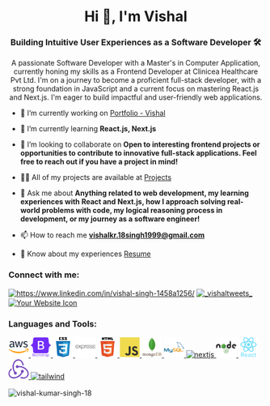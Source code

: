 <h1 align="center">Hi 👋, I'm Vishal</h1>
<h3 align="center">Building Intuitive User Experiences as a Software Developer 🛠️</h3>

<p align="center">
A passionate Software Developer with a Master's in Computer Application, currently honing my skills as a Frontend Developer at Clinicea Healthcare Pvt Ltd. I'm on a journey to become a proficient full-stack developer, with a strong foundation in JavaScript and a current focus on mastering React.js and Next.js. I'm eager to build impactful and user-friendly web applications.
</p>

- 🔭 I’m currently working on [Portfolio - Vishal](https://portfolio-k14y.onrender.com/)

- 🌱 I’m currently learning **React.js, Next.js**

- 👯 I’m looking to collaborate on **Open to interesting frontend projects or opportunities to contribute to innovative full-stack applications. Feel free to reach out if you have a project in mind!**

- 👨‍💻 All of my projects are available at [Projects](https://portfolio-k14y.onrender.com/#projects)

- 💬 Ask me about **Anything related to web development, my learning experiences with React and Next.js, how I approach solving real-world problems with code, my logical reasoning process in development, or my journey as a software engineer!**

- 📫 How to reach me **vishalkr.18singh1999@gmail.com**

- 📄 Know about my experiences [Resume](https://drive.google.com/file/d/1pbKawz9lHwS547Vsxni5XN7hfQNk8kkS/view?usp=drivesdk)

<h3 align="left">Connect with me:</h3>
<p align="left">
<a href="https://www.linkedin.com/in/vishal-singh-1458a1256/" target="blank"><img align="center" src="https://raw.githubusercontent.com/rahuldkjain/github-profile-readme-generator/master/src/images/icons/Social/linked-in-alt.svg" alt="https://www.linkedin.com/in/vishal-singh-1458a1256/" height="30" width="40" /></a>
<a href="https://x.com/_vishaltweets_" target="blank"><img align="center" src="https://raw.githubusercontent.com/rahuldkjain/github-profile-readme-generator/master/src/images/icons/Social/twitter.svg" alt="_vishaltweets_" height="30" width="40" /></a>
<a href="https://portfolio-k14y.onrender.com/" target="_blank">  <img align="center" src="https://tabler.io/icons/svg/globe.svg" alt="Your Website Icon" height="30" width="40" />
</a>
</p>

<h3 align="left">Languages and Tools:</h3>
<p align="left"> <a href="https://aws.amazon.com" target="_blank" rel="noreferrer"> <img src="https://raw.githubusercontent.com/devicons/devicon/master/icons/amazonwebservices/amazonwebservices-original-wordmark.svg" alt="aws" width="40" height="40"/> </a> <a href="https://getbootstrap.com" target="_blank" rel="noreferrer"> <img src="https://raw.githubusercontent.com/devicons/devicon/master/icons/bootstrap/bootstrap-plain-wordmark.svg" alt="bootstrap" width="40" height="40"/> </a> <a href="https://www.w3schools.com/css/" target="_blank" rel="noreferrer"> <img src="https://raw.githubusercontent.com/devicons/devicon/master/icons/css3/css3-original-wordmark.svg" alt="css3" width="40" height="40"/> </a> <a href="https://expressjs.com" target="_blank" rel="noreferrer"> <img src="https://raw.githubusercontent.com/devicons/devicon/master/icons/express/express-original-wordmark.svg" alt="express" width="40" height="40"/> </a> <a href="https://www.w3.org/html/" target="_blank" rel="noreferrer"> <img src="https://raw.githubusercontent.com/devicons/devicon/master/icons/html5/html5-original-wordmark.svg" alt="html5" width="40" height="40"/> </a> <a href="https://developer.mozilla.org/en-US/docs/Web/JavaScript" target="_blank" rel="noreferrer"> <img src="https://raw.githubusercontent.com/devicons/devicon/master/icons/javascript/javascript-original.svg" alt="javascript" width="40" height="40"/> </a> <a href="https://www.mongodb.com/" target="_blank" rel="noreferrer"> <img src="https://raw.githubusercontent.com/devicons/devicon/master/icons/mongodb/mongodb-original-wordmark.svg" alt="mongodb" width="40" height="40"/> </a> <a href="https://www.mysql.com/" target="_blank" rel="noreferrer"> <img src="https://raw.githubusercontent.com/devicons/devicon/master/icons/mysql/mysql-original-wordmark.svg" alt="mysql" width="40" height="40"/> </a> <a href="https://nextjs.org/" target="_blank" rel="noreferrer"> <img src="https://cdn.worldvectorlogo.com/logos/nextjs-2.svg" alt="nextjs" width="40" height="40"/> </a> <a href="https://nodejs.org" target="_blank" rel="noreferrer"> <img src="https://raw.githubusercontent.com/devicons/devicon/master/icons/nodejs/nodejs-original-wordmark.svg" alt="nodejs" width="40" height="40"/> </a> <a href="https://reactjs.org/" target="_blank" rel="noreferrer"> <img src="https://raw.githubusercontent.com/devicons/devicon/master/icons/react/react-original-wordmark.svg" alt="react" width="40" height="40"/> </a> <a href="https://redux.js.org" target="_blank" rel="noreferrer"> <img src="https://raw.githubusercontent.com/devicons/devicon/master/icons/redux/redux-original.svg" alt="redux" width="40" height="40"/> </a> <a href="https://tailwindcss.com/" target="_blank" rel="noreferrer"> <img src="https://www.vectorlogo.zone/logos/tailwindcss/tailwindcss-icon.svg" alt="tailwind" width="40" height="40"/> </a> </p>

<p><img align="center" src="https://github-readme-stats.vercel.app/api/top-langs?username=vishal-kumar-singh-18&show_icons=true&locale=en&layout=compact" alt="vishal-kumar-singh-18" /></p>

